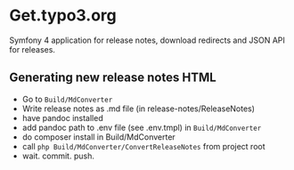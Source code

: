 # Get.typo3.org

Symfony 4 application for release notes, download redirects and JSON API for releases.

## Generating new release notes HTML

- Go to `Build/MdConverter`
- Write release notes as .md file (in release-notes/ReleaseNotes)
- have pandoc installed
- add pandoc path to .env file (see .env.tmpl) in `Build/MdConverter`
- do composer install in Build/MdConverter 
- call `php Build/MdConverter/ConvertReleaseNotes` from project root
- wait. commit. push.
